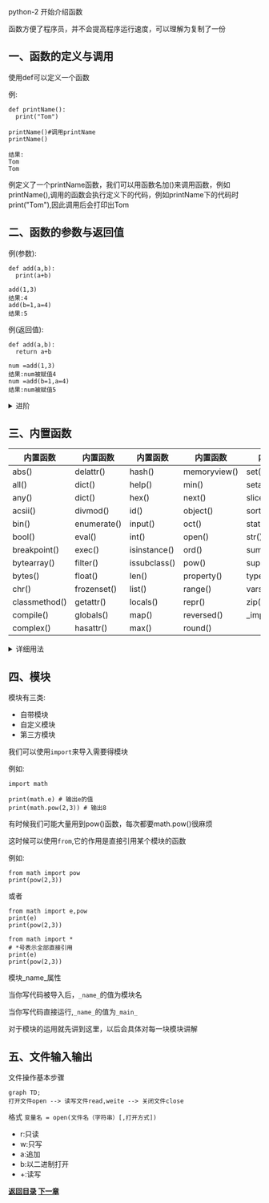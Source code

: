 python-2 开始介绍函数

函数方便了程序员，并不会提高程序运行速度，可以理解为复制了一份
## 一、函数的定义与调用
使用def可以定义一个函数

例:

    def printName():
      print("Tom")
    
    printName()#调用printName
    printName()
    
    结果:
    Tom
    Tom
例定义了一个printName函数，我们可以用函数名加()来调用函数，例如printName(),调用的函数会执行定义下的代码，例如printName下的代码时print("Tom"),因此调用后会打印出Tom

## 二、函数的参数与返回值

例(参数):

    def add(a,b):
      print(a+b)
    
    add(1,3)
    结果:4
    add(b=1,a=4)
    结果:5
    
例(返回值):

    def add(a,b):
      return a+b
    
    num =add(1,3)
    结果:num被赋值4
    num =add(b=1,a=4)
    结果:num被赋值5
    
<details><summary>进阶</summary>
<p>
1.我们在定义时，也可以给函数提前赋值，来加强函数的兼容性
<a href="https://github.com/3114aaa/Python-2/blob/main/code/def1.py">代码参考</a>
</p>
<p>。。。</p>
</details>


## 三、内置函数
|内置函数|内置函数|内置函数|内置函数|内置函数|
|-----|---------|------|------------|-----
|abs()|delattr()|hash()|memoryview()|set()
|all()|dict()|help()|min()|setattr()
|any()|dict()|hex()|next()|slice()
|acsii()|divmod()|id()|object()|sorted()
|bin()|enumerate()|input()|oct()|staticmethod()
|bool()|eval()|int()|open()|str()
|breakpoint()|exec()|isinstance()|ord()|sum()
|bytearray()|filter()|issubclass()|pow()|super()
|bytes()|float()|len()|property()|type()
|chr()|frozenset()|list()|range()|vars()
|classmethod()|getattr()|locals()|repr()|zip()
|compile()|globals()|map()|reversed()|\_import\_()
|complex()|hasattr()|max()|round()|

<details><summary>详细用法</summary>
<b>算术函数</b>
<table>
    <tr>
        <td>函数名</td>
        <td>作用</td>
        <td>用法</td>
        <td>结果</td>
    </tr>
    <tr>
        <td>abs()</td>
        <td>绝对值</td>
        <td>abs(-2)</td>
        <td>-2</td>
    </tr>
    <tr>
        <td>divmod()</td>
        <td>取商取余</td>
        <td>divmod(10,3)</td>
        <td>(3,1)</td>
    </tr>
    <tr>
        <td>max()</td>
        <td>取最大值</td>
        <td>max(1,2,3)</td>
        <td>3</td>
    </tr>
    <tr>
        <td>min()</td>
        <td>取最小值</td>
        <td>min(1,2,3)</td>
        <td>1</td>
    </tr>
    <tr>
        <td>pow()</td>
        <td>幂的运算</td>
        <td>pow(2,4)</td>
        <td>16</td>
    </tr>
    <tr>
        <td>round()</td>
        <td>四舍五入</td>
        <td>round(3.14),round(3.14,1)</td>
        <td>3,3.1</td>
    </tr>
    <tr>
        <td>sum()</td>
        <td>求和</td>
        <td>sum((1,2,3)),sum([1,2,3]),sum((1,2,3),-6)</td>
        <td>6,6,0</td>
    </tr>
</table>
<b>数据类型转换函数</b>
<table>
    <tr>
        <td>函数名</td>
        <td>作用</td>
        <td>用法</td>
        <td>结果</td>
    </tr>
    <tr>
        <td>bool()</td>
        <td>布尔型</td>
        <td>bool(1),bool(0),bool(),bool("str")</td>
        <td>True(非零的都为True),False,False,True</td>
    </tr>
    <tr>
        <td>int()</td>
        <td>整型</td>
        <td>int(),int(1.4),int("123")</td>
        <td>0,1,123</td>
    </tr>
    <tr>
        <td>float()</td>
        <td>浮点型</td>
        <td>float(),float(4),float("3")</td>
        <td>0.0,4.0,3.0</td>
    </tr>
    <tr>
        <td>complex()</td>
        <td>复数型(<a url="https://www.zhihu.com/topic/19628033/intro">详情</a>)</td>
        <td>complex(),complex("1+2j",complex(1,2))</td>
        <td>0j,(1+2j),(1+2j)</td>
    </tr>
    <tr>
        <td>str()</td>
        <td>字符串型</td>
        <td>str(),str(123),str(None),str("abc")</td>
        <td>"","123","None","abc"</td>
    </tr>
    <tr>
        <td>ord()</td>
        <td>对字符返回asc码</td>
        <td>ord("a")</td>
        <td>97</td>
    </tr>
    <tr>
        <td>chr()</td>
        <td>将整数转换为asc码对应字符(范围:0-255整数)</td>
        <td>chr(97)</td>
        <td>"a"</td>
    </tr>
    <tr>
        <td>bin()</td>
        <td>将整数转换成二进制</td>
        <td>bin(3)</td>
        <td>0B11</td>
    </tr>
    <tr>
        <td>oct()</td>
        <td>将整数转换八进制</td>
        <td>oct(8)</td>
        <td>0o10</td>
    </tr>
    <tr>
        <td>hex()</td>
        <td>将整数转化为十六进制</td>
        <td>hex(15)</td>
        <td>0xf</td>
    </tr>
</table>
<b>序列函数</b>
<table>
    <tr>
        <td>函数名</td>
        <td>作用</td>
        <td>用法</td>
        <td>结果</td>
    </tr>
    <tr>
        <td>all()</td>
        <td></td>
        <td></td>
        <td></td>
    </tr>
    <tr>
        <td>any()</td>
        <td></td>
        <td></td>
        <td></td>
    </tr>
    <tr>
        <td>filter()</td>
        <td></td>
        <td></td>
        <td></td>
    </tr>
    <tr>
        <td>map()</td>
        <td></td>
        <td></td>
        <td></td>
    </tr>
    <tr>
        <td>reversed()</td>
        <td></td>
        <td></td>
        <td></td>
    </tr>
    <tr>
        <td>sorted()</td>
        <td></td>
        <td></td>
        <td></td>
    </tr>
    <tr>
        <td>zip()</td>
        <td></td>
        <td></td>
        <td></td>
    </tr>
</table>
<b>对象操作</b>
<table>
    <tr>
        <td>函数名</td>
        <td>作用</td>
        <td>用法</td>
        <td>结果</td>
    </tr>
    <tr>
        <td>type()</td>
        <td>返回对象类别</td>
        <td>tpye(True)</td>
        <td>&lt;class 'bool' &gt;</td>
    </tr>
    <tr>
        <td>len()</td>
        <td>返回对象长度</td>
        <td>len("abc"),len((1,2,3)),len([1,2]),len(range(5)),len({'a':12}),len({1,2,3})</td>
        <td>3,3,2,4,1,3</td>
    </tr>
</table>
<b>编译运行</b>
<table>
    <tr>
        <td>函数名</td>
        <td>作用</td>
        <td>用法</td>
        <td>结果</td>
    </tr>
    <tr>
        <td>eval()</td>
        <td>执行字符串</td>
        <td>eval("3+1")</td>
        <td>4</td>
    </tr>
    <tr>
        <td>exec()</td>
        <td>可以执行更难得字符串</td>
        <td>exec('print("123")')</td>
        <td>123</td>
    </tr></table>
</details>

## 四、模块

模块有三类:

- 自带模块
- 自定义模块
- 第三方模块

我们可以使用`import`来导入需要得模块

例如:
```
import math

print(math.e) # 输出e的值
print(math.pow(2,3)) # 输出8
```

有时候我们可能大量用到pow()函数，每次都要math.pow()很麻烦

这时候可以使用`from`,它的作用是直接引用某个模块的函数

例如:

```
from math import pow
print(pow(2,3))
```

或者


```
from math import e,pow
print(e)
print(pow(2,3))
```


```
from math import * 
# *号表示全部直接引用
print(e)
print(pow(2,3))
```

模块_name_属性

当你写代码被导入后，`_name_`的值为模块名

当你写代码直接运行,`_name_`的值为`_main_`

对于模块的运用就先讲到这里，以后会具体对每一块模块讲解

## 五、文件输入输出

文件操作基本步骤

```mermaid
graph TD;
打开文件open --> 读写文件read,weite --> 关闭文件close
```

格式
`
变量名 = open(文件名（字符串）[,打开方式])
`

- r:只读
- w:只写
- a:追加
- b:以二进制打开
- \+:读写


**[返回目录](https://github.com/3114aaa/Python-directory)
[下一章](https://github.com/3114aaa/Python-3)**
